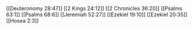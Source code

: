 [[Deuteronomy 28:47]]
[[2 Kings 24:12]]
[[2 Chronicles 36:20]]
[[Psalms 63:1]]
[[Psalms 68:6]]
[[Jeremiah 52:27]]
[[Ezekiel 19:10]]
[[Ezekiel 20:35]]
[[Hosea 2:3]]
